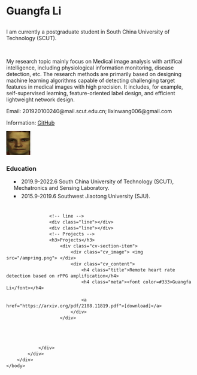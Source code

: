 <!DOCTYPE html>
<html lang="en">
    <!-- head -->
    <head>
        <meta http-equiv="Content-Type" content="text/html; charset=UTF-8">		
        <meta charset="utf-8">
        <title>Zhenchao Jin</title>
        <link rel="stylesheet" href="./guangfa/style.css">
        <script type="text/javascript">window.onerror=function(){return true;}</script>
    </head>
    <!-- body -->
    <body>	
        <div id="wrap">
            <!-- head about me -->
            <div id="header">
                <div id="header-content">
                    <div id="AKA"><h1>Guangfa Li</h1></div>
                    <h2></h2> 
                    <p>
                        I am currently a postgraduate student in South China University of Technology (SCUT).
                    </p><br>
                    <p>
                        My research topic mainly focus on Medical image analysis with artifical intelligence, including physiological information monitoring, disease detection, 			 etc. The research methods are primarily based on designing machine learning algorithms capable of detecting challenging target features in medical images 			   with high precision. It includes, for example, self-supervised learning, feature-oriented label design, and efficient lightweight network design.
                    </p>
                    <div id="contact-details">										
                        <p class="contact">
                            <span>Email: </span> 201920100240@mail.scut.edu.cn; lixinwang006@gmail.com
                        </p>
                        <p class="contact"> 
                            <span>Information: </span>  <a target="_blank" href="https://github.com/liguangfa">GitHub</a> 
                        </p>
                    </div>
                </div>
                <div id="header-photo">
                    <img src="/amp8.png">
                </div>
            </div>
            <!-- line -->
            <div class="line"></div>
            <div class="line"></div>
            <!-- main body -->
            <div id="content">
                <div id="experience" class="cv-section">
                    <!-- Education -->
                    <h3> Education</h3>
                        <li style="list-style-type:square; margin-left:20px; margin-bottom:5px; display:list-item">
                            2019.9-2022.6 South China University of Technology (SCUT), Mechatronics and Sensing Laboratory.
                        </li>
                        <li style="list-style-type:square; margin-left:20px; margin-bottom:5px; display:list-item">
                            2015.9-2019.6 Southwest Jiaotong University (SJU).
                        </li>
                    <br>
    
    
                    <!-- line -->
                    <div class="line"></div>
                    <div class="line"></div>
                    <!-- Projects -->
                    <h3>Projects</h3>
                        <div class="cv-section-item"> 
                            <div class="cv_image"> <img src="/amp+img.png"> </div>
                            <div class="cv_content">
                                <h4 class="title">Remote heart rate detection based on rPPG amplification</h4>
                                <h4 class="meta"><font color=#333>Guangfa Li</font></h4>
                              
                                <a href="https://arxiv.org/pdf/2108.11819.pdf">[download]</a>
                            </div> 
                        </div>



                    
                </div>
            </div>
        </div>
    </body>
</html>

